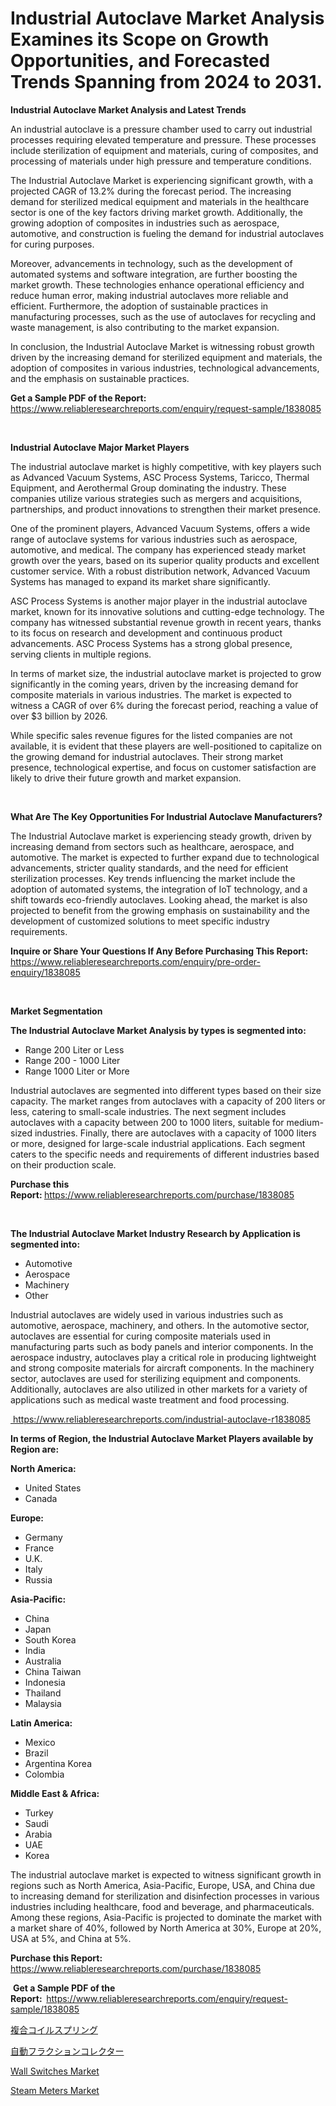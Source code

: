 <p><h1>Industrial Autoclave Market Analysis Examines its Scope on Growth Opportunities, and Forecasted Trends Spanning from 2024 to 2031.</h1></p><p><strong>Industrial Autoclave Market Analysis and Latest Trends</strong></p>
<p><p>An industrial autoclave is a pressure chamber used to carry out industrial processes requiring elevated temperature and pressure. These processes include sterilization of equipment and materials, curing of composites, and processing of materials under high pressure and temperature conditions.</p><p>The Industrial Autoclave Market is experiencing significant growth, with a projected CAGR of 13.2% during the forecast period. The increasing demand for sterilized medical equipment and materials in the healthcare sector is one of the key factors driving market growth. Additionally, the growing adoption of composites in industries such as aerospace, automotive, and construction is fueling the demand for industrial autoclaves for curing purposes.</p><p>Moreover, advancements in technology, such as the development of automated systems and software integration, are further boosting the market growth. These technologies enhance operational efficiency and reduce human error, making industrial autoclaves more reliable and efficient. Furthermore, the adoption of sustainable practices in manufacturing processes, such as the use of autoclaves for recycling and waste management, is also contributing to the market expansion.</p><p>In conclusion, the Industrial Autoclave Market is witnessing robust growth driven by the increasing demand for sterilized equipment and materials, the adoption of composites in various industries, technological advancements, and the emphasis on sustainable practices.</p></p>
<p><strong>Get a Sample PDF of the Report:&nbsp;</strong> <a href="https://www.reliableresearchreports.com/enquiry/request-sample/1838085">https://www.reliableresearchreports.com/enquiry/request-sample/1838085</a></p>
<p>&nbsp;</p>
<p><strong>Industrial Autoclave Major Market Players</strong></p>
<p><p>The industrial autoclave market is highly competitive, with key players such as Advanced Vacuum Systems, ASC Process Systems, Taricco, Thermal Equipment, and Aerothermal Group dominating the industry. These companies utilize various strategies such as mergers and acquisitions, partnerships, and product innovations to strengthen their market presence.</p><p>One of the prominent players, Advanced Vacuum Systems, offers a wide range of autoclave systems for various industries such as aerospace, automotive, and medical. The company has experienced steady market growth over the years, based on its superior quality products and excellent customer service. With a robust distribution network, Advanced Vacuum Systems has managed to expand its market share significantly.</p><p>ASC Process Systems is another major player in the industrial autoclave market, known for its innovative solutions and cutting-edge technology. The company has witnessed substantial revenue growth in recent years, thanks to its focus on research and development and continuous product advancements. ASC Process Systems has a strong global presence, serving clients in multiple regions.</p><p>In terms of market size, the industrial autoclave market is projected to grow significantly in the coming years, driven by the increasing demand for composite materials in various industries. The market is expected to witness a CAGR of over 6% during the forecast period, reaching a value of over $3 billion by 2026.</p><p>While specific sales revenue figures for the listed companies are not available, it is evident that these players are well-positioned to capitalize on the growing demand for industrial autoclaves. Their strong market presence, technological expertise, and focus on customer satisfaction are likely to drive their future growth and market expansion.</p></p>
<p>&nbsp;</p>
<p><strong>What Are The Key Opportunities For Industrial Autoclave Manufacturers?</strong></p>
<p><p>The Industrial Autoclave market is experiencing steady growth, driven by increasing demand from sectors such as healthcare, aerospace, and automotive. The market is expected to further expand due to technological advancements, stricter quality standards, and the need for efficient sterilization processes. Key trends influencing the market include the adoption of automated systems, the integration of IoT technology, and a shift towards eco-friendly autoclaves. Looking ahead, the market is also projected to benefit from the growing emphasis on sustainability and the development of customized solutions to meet specific industry requirements.</p></p>
<p><strong>Inquire or Share Your Questions If Any Before Purchasing This Report:</strong> <a href="https://www.reliableresearchreports.com/enquiry/pre-order-enquiry/1838085">https://www.reliableresearchreports.com/enquiry/pre-order-enquiry/1838085</a></p>
<p>&nbsp;</p>
<p><strong>Market Segmentation</strong></p>
<p><strong>The Industrial Autoclave Market Analysis by types is segmented into:</strong></p>
<p><ul><li>Range 200 Liter or Less</li><li>Range 200 - 1000 Liter</li><li>Range 1000 Liter or More</li></ul></p>
<p><p>Industrial autoclaves are segmented into different types based on their size capacity. The market ranges from autoclaves with a capacity of 200 liters or less, catering to small-scale industries. The next segment includes autoclaves with a capacity between 200 to 1000 liters, suitable for medium-sized industries. Finally, there are autoclaves with a capacity of 1000 liters or more, designed for large-scale industrial applications. Each segment caters to the specific needs and requirements of different industries based on their production scale.</p></p>
<p><strong>Purchase this Report:&nbsp;</strong><a href="https://www.reliableresearchreports.com/purchase/1838085">https://www.reliableresearchreports.com/purchase/1838085</a></p>
<p>&nbsp;</p>
<p><strong>The Industrial Autoclave Market Industry Research by Application is segmented into:</strong></p>
<p><ul><li>Automotive</li><li>Aerospace</li><li>Machinery</li><li>Other</li></ul></p>
<p><p>Industrial autoclaves are widely used in various industries such as automotive, aerospace, machinery, and others. In the automotive sector, autoclaves are essential for curing composite materials used in manufacturing parts such as body panels and interior components. In the aerospace industry, autoclaves play a critical role in producing lightweight and strong composite materials for aircraft components. In the machinery sector, autoclaves are used for sterilizing equipment and components. Additionally, autoclaves are also utilized in other markets for a variety of applications such as medical waste treatment and food processing.</p></p>
<p><a href="https://www.reliableresearchreports.com/industrial-autoclave-r1838085">&nbsp;https://www.reliableresearchreports.com/industrial-autoclave-r1838085</a></p>
<p><strong>In terms of Region, the Industrial Autoclave Market Players available by Region are:</strong></p>
<p>
    <p> <strong> North America: </strong>
        <ul>
            <li>United States</li>
            <li>Canada</li>
        </ul>
        </p> 
    <p> <strong> Europe: </strong>
        <ul>
            <li>Germany</li>
            <li>France</li>
            <li>U.K.</li>
            <li>Italy</li>
            <li>Russia</li>
        </ul>
        </p> 
    <p> <strong> Asia-Pacific: </strong>
        <ul>
            <li>China</li>
            <li>Japan</li>
            <li>South Korea</li>
            <li>India</li>
            <li>Australia</li>
            <li>China Taiwan</li>
            <li>Indonesia</li>
            <li>Thailand</li>
            <li>Malaysia</li>
        </ul>
        </p> 
    <p> <strong> Latin America: </strong>
        <ul>
            <li>Mexico</li>
            <li>Brazil</li>
            <li>Argentina Korea</li>
            <li>Colombia</li>
        </ul>
        </p> 
    <p> <strong> Middle East & Africa: </strong>
        <ul>
            <li>Turkey</li>
            <li>Saudi</li>
            <li>Arabia</li>
            <li>UAE</li>
            <li>Korea</li>
        </ul>
    </p>
    </p>
<p><p>The industrial autoclave market is expected to witness significant growth in regions such as North America, Asia-Pacific, Europe, USA, and China due to increasing demand for sterilization and disinfection processes in various industries including healthcare, food and beverage, and pharmaceuticals. Among these regions, Asia-Pacific is projected to dominate the market with a market share of 40%, followed by North America at 30%, Europe at 20%, USA at 5%, and China at 5%.</p></p>
<p><strong>Purchase this Report: </strong><a href="https://www.reliableresearchreports.com/purchase/1838085">https://www.reliableresearchreports.com/purchase/1838085</a></p>
<p>&nbsp;<strong>Get a Sample PDF of the Report:&nbsp;&nbsp;</strong><a href="https://www.reliableresearchreports.com/enquiry/request-sample/1838085">https://www.reliableresearchreports.com/enquiry/request-sample/1838085</a></p>
<p><strong></strong></p>
<p><p><a href="https://github.com/EstaSprer20231/Market-Research-Report-List-1/blob/main/467305329312.md">複合コイルスプリング</a></p><p><a href="https://github.com/vlcostes/Market-Research-Report-List-1/blob/main/566688929311.md">自動フラクションコレクター</a></p><p><a href="https://github.com/Angelnienowdseej3e45z3p8c/Market-Research-Report-List-2/blob/main/wall-switches-market.md">Wall Switches Market</a></p><p><a href="https://github.com/brentleyjimmiealvaradoz4l1rea/Market-Research-Report-List-2/blob/main/steam-meters-market.md">Steam Meters Market</a></p></p>